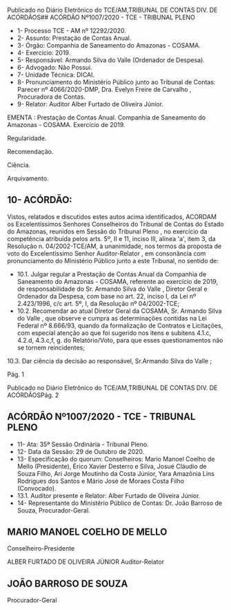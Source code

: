 Publicado  no  Diário  Eletrônico do TCE/AM,TRIBUNAL DE CONTAS DIV. DE ACÓRDÃOS## ACÓRDÃO Nº1007/2020 - TCE - TRIBUNAL PLENO

- 1- Processo TCE - AM nº 12292/2020.
- 2- Assunto: Prestação de Contas Anual.
- 3- Órgão: Companhia de Saneamento do Amazonas - COSAMA.
- 4- Exercício: 2019.
- 5- Responsável: Armando Silva do Valle (Ordenador de Despesa).
- 6- Advogado: Não Possui.
- 7- Unidade Técnica: DICAI.
- 8- Pronunciamento  do  Ministério  Público  junto  ao  Tribunal  de  Contas: Parecer  nº 4066/2020-DMP, Dra. Evelyn Freire de Carvalho , Procuradora de Contas.
- 9- Relator: Auditor Alber Furtado de Oliveira Júnior.

EMENTA :  Prestação  de  Contas  Anual.  Companhia de Saneamento do Amazonas - COSAMA. Exercício de 2019.

Regularidade.

Recomendação.

Ciência.

Arquivamento.

## 10-  ACÓRDÃO:

Vistos, relatados e discutidos estes autos acima identificados, ACORDAM os Excelentíssimos Senhores Conselheiros do Tribunal de Contas do Estado do Amazonas, reunidos em Sessão do Tribunal Pleno , no exercício da competência atribuída pelos arts. 5º, II e 11, inciso III, alínea 'a', item 3, da Resolução n. 04/2002-TCE/AM, à unanimidade, nos termos da proposta de voto do Excelentíssimo Senhor Auditor-Relator , em consonância com pronunciamento do Ministério Público junto a este Tribunal, no sentido de:

- 10.1. Julgar regular a Prestação de Contas Anual da Companhia de Saneamento do Amazonas - COSAMA, referente ao exercício de 2019, de  responsabilidade  do Sr.  Armando  Silva  do  Valle ,  Diretor  Geral  e Ordenador  da  Despesa,  com  base  no  art.  22,  inciso  I,  da  Lei  nº 2.423/1996, c/c art. 5º, I, da Resolução nº 04/2002-TCE;
- 10.2. Recomendar ao atual Diretor Geral da COSAMA, Sr. Armando Silva do Valle , que observe e cumpra as determinações contidas na Lei Federal nº 8.666/93, quando da formalização de Contratos e Licitações, com especial atenção ao que foi sugerido nos itens e subitens 4.1.c, 4.2.d, 4.3.c,f, g. do Relatório/Voto, para que esses questionamentos não se tornem reincidentes;

10.3. Dar ciência da decisão ao responsável, Sr.Armando Silva do Valle ;

Pág. 1

Publicado  no  Diário  Eletrônico do TCE/AM,TRIBUNAL DE CONTAS DIV. DE ACÓRDÃOSPág. 2

## ACÓRDÃO Nº1007/2020 - TCE - TRIBUNAL PLENO

- 11-  Ata: 35ª Sessão Ordinária - Tribunal Pleno.
- 12-  Data da Sessão: 29 de Outubro de 2020.
- 13-  Especificação do quorum: Conselheiros: Mario Manoel Coelho de Mello (Presidente),  Érico  Xavier  Desterro  e  Silva,  Josué  Cláudio  de  Souza  Filho,  Ari  Jorge Moutinho da Costa Júnior, Yara Amazônia Lins Rodrigues dos Santos e Mário José de Moraes Costa Filho (Convocado).
- 13.1. Auditor presente e Relator: Alber Furtado de Oliveira Júnior.
- 14-  Representante  do  Ministério  Público  de  Contas: Dr. João  Barroso  de  Souza, Procurador-Geral.

## MARIO MANOEL COELHO DE MELLO

Conselheiro-Presidente

ALBER FURTADO DE OLIVEIRA JÚNIOR Auditor-Relator

## JOÃO BARROSO DE SOUZA

Procurador-Geral